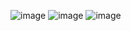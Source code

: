 ![image](https://user-images.githubusercontent.com/57319180/186897878-c265f4fd-ed45-40b3-a9ed-93b109b64011.png)
![image](https://user-images.githubusercontent.com/57319180/186897902-59d70ec5-b3d2-4058-8e25-19a4801396f8.png)
![image](https://user-images.githubusercontent.com/57319180/186897935-577322c9-666e-4935-9d1b-6a12c13ee688.png)
